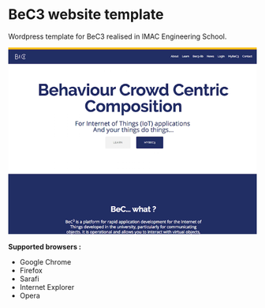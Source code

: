 # BeC3 website template

Wordpress template for BeC3 realised in IMAC Engineering School.

![alt tag](https://raw.githubusercontent.com/PierreChls/Bec3-website/master/bec3-template/screenshot.png)

**Supported browsers :**

- Google Chrome
- Firefox
- Sarafi
- Internet Explorer
- Opera



